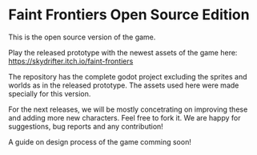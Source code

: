 # Faint Frontiers Open Source Edition
This is the open source version of the game.

Play the released prototype with the newest assets of the game here: https://skydrifter.itch.io/faint-frontiers

The repository has the complete godot project excluding the sprites and worlds as in the released prototype. The assets used here were made specially for this version.
 
For the next releases, we will be mostly concetrating on improving these and adding more new characters. Feel free to fork it. We are happy for suggestions, bug reports and any contribution!

A guide on design process of the game comming soon!
